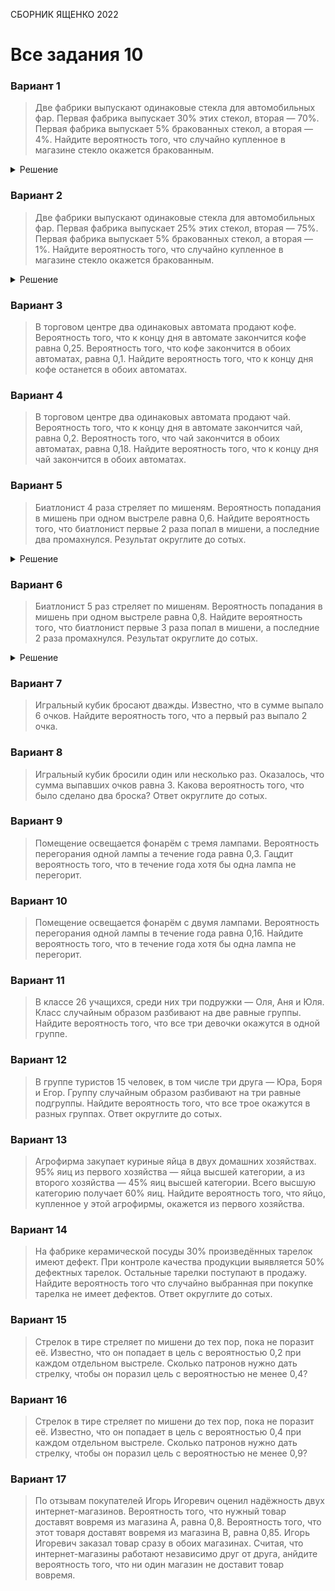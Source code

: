 <span class="space" onclick="loadURL('math//ege//2022//yashchenko//README')">СБОРНИК ЯЩЕНКО 2022</span>
# Все задания 10

### Вариант 1
> Две фабрики выпускают одинаковые стекла для автомобильных фар. Первая фабрика выпускает 30% этих стекол, вторая — 70%. Первая фабрика выпускает 5% бракованных стекол, а вторая — 4%. Найдите вероятность того, что случайно купленное в магазине стекло окажется бракованным.

<details><summary>Решение</summary>
<img src="https://raw.githubusercontent.com/BlueRect/egelib-content/main/img/yashchenko_01_10.jpg">
<b>Ответ:</b> 0,043.
</details>


### Вариант 2
> Две фабрики выпускают одинаковые стекла для автомобильных фар. Первая фабрика выпускает 25% этих стекол, вторая — 75%. Первая фабрика выпускает 5% бракованных стекол, а вторая — 1%. Найдите вероятность того, что случайно купленное в магазине стекло окажется бракованным.
<details><summary>Решение</summary>
<img src="https://raw.githubusercontent.com/BlueRect/egelib-content/main/img/Document%2028_132.jpg">
<b>Ответ:</b> 0,02.
</details>

### Вариант 3
> В торговом центре два одинаковых автомата продают кофе. Вероятность того, что к концу дня в автомате закончится кофе равна 0,25. Вероятность того, что кофе закончится в обоих автоматах, равна 0,1. Найдите вероятность того, что к концу дня кофе останется в обоих автоматах.

### Вариант 4
> В торговом центре два одинаковых автомата продают чай. Вероятность того, что к концу дня в автомате закончится чай, равна 0,2. Вероятность того, что чай закончится в обоих автоматах, равна 0,18. Найдите вероятность того, что к концу дня чай закончится в обоих автоматах.

### Вариант 5
> Биатлонист 4 раза стреляет по мишеням. Вероятность попадания в мишень при одном выстреле равна 0,6. Найдите вероятность того, что биатлонист первые 2 раза попал в мишени, а последние два промахнулся. Результат округлите до сотых.
<details><summary>Решение</summary>
<img src="https://raw.githubusercontent.com/BlueRect/egelib-content/main/img/Document%2028_133.jpg">
<b>Ответ:</b> 0,06.
</details>

### Вариант 6
> Биатлонист 5 раз стреляет по мишеням. Вероятность попадания в мишень при одном выстреле равна 0,8. Найдите вероятность того, что биатлонист первые 3 раза попал в мишени, а последние 2 раза промахнулся. Результат округлите до сотых.
<details><summary>Решение</summary>
<img src="https://raw.githubusercontent.com/BlueRect/egelib-content/main/img/Document%2028_134.jpg">
<b>Ответ:</b> 0,02.
</details>

### Вариант 7
> Игральный кубик бросают дважды. Известно, что в сумме выпало 6 очков. Найдите вероятность того, что а первый раз выпало 2 очка.

### Вариант 8
> Игральный кубик бросили один или несколько раз. Оказалось, что сумма выпавших очков равна 3. Какова вероятность того, что было сделано два броска? Ответ округлите до сотых.

### Вариант 9
> Помещение освещается фонарём с тремя лампами. Вероятность перегорания одной лампы а течение года равна 0,3. Гацдит вероятность того, что в течение года хотя бы одна лампа не перегорит.

### Вариант 10
> Помещение освещается фонарём с двумя лампами. Вероятность перегорания одной лампы в течение года равна 0,16. Найдите вероятность того, что в течение года хотя бы одна лампа не перегорит.

### Вариант 11
> В классе 26 учащихся, среди них три подружки — Оля, Аня и Юля. Класс случайным образом разбивают на две равные группы. Найдите вероятность того, что все три девочки окажутся в одной группе.

### Вариант 12
> В группе туристов 15 человек, в том числе три друга — Юра, Боря и Егор. Группу случайным образом разбивают на три равные подгруппы. Найдите вероятность того, что все трое окажутся в разных группах. Ответ округлите до сотых.

### Вариант 13
> Агрофирма закупает куриные яйца в двух домашних хозяйствах. 95% яиц из первого хозяйства — яйца высшей категории, а из второго хозяйства — 45% яиц высшей категории. Всего высшую категорию получает 60% яиц. Найдите вероятность того, что яйцо, купленное у этой агрофирмы, окажется из первого хозяйства.

### Вариант 14
> На фабрике керамической посуды 30% произведённых тарелок имеют дефект. При контроле качества продукции выявляется 50% дефектных тарелок. Остальные тарелки поступают в продажу. Найдите вероятность того что случайно выбранная при покупке тарелка не имеет дефектов. Ответ округлите до сотых.

### Вариант 15
> Стрелок в тире стреляет по мишени до тех пор, пока не поразит её. Известно, что он попадает в цель с вероятностью 0,2 при каждом отдельном выстреле. Сколько патронов нужно дать стрелку, чтобы он поразил цель с вероятностью не менее 0,4?

### Вариант 16
> Стрелок в тире стреляет по мишени до тех пор, пока не поразит её. Известно, что он попадает в цель с вероятностью 0,4 при каждом отдельном выстреле. Сколько патронов нужно дать стрелку, чтобы он поразил цель с вероятностью не менее 0,9?

### Вариант 17
> По отзывам покупателей Игорь Игоревич оценил надёжность двух интернет-магазинов. Вероятность того, что нужный товар доставят вовремя из магазина А, равна 0,8. Вероятность того, что этот товаря доставят вовремя из магазина В, равна 0,85. Игорь Игоревич заказал товар сразу в обоих магазинах. Считая, что интернет-магазины работают независимо друг от друга, анйдите вероятность того, что ни один магазин не доставит товар вовремя.
